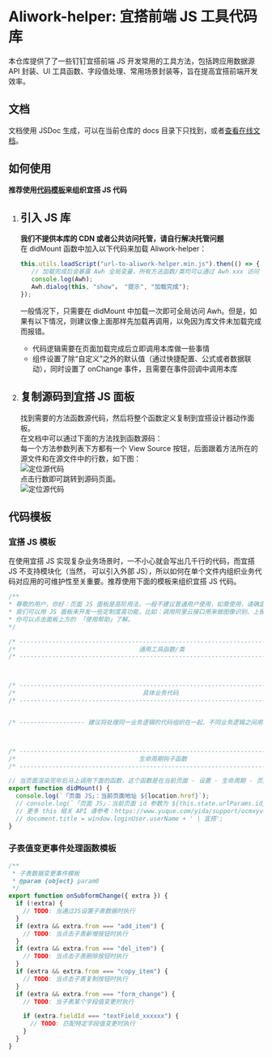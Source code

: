 # Aliwork-helper: 宜搭前端 JS 工具代码库

本仓库提供了了一些钉钉宜搭前端 JS 开发常用的工具方法，包括跨应用数据源 API 封装、UI 工具函数、字段值处理、常用场景封装等，旨在提高宜搭前端开发效率。

## 文档

文档使用 JSDoc 生成，可以在当前仓库的 docs 目录下只找到，或者[查看在线文档](https://hackingzhang.github.io/aliwork-helper/)。

## 如何使用

**推荐使用[代码模板](#代码模板)来组织宜搭 JS 代码**

1. ## 引入 JS 库

   **我们不提供本库的 CDN 或者公共访问托管，请自行解决托管问题**  
   在 didMount 函数中加入以下代码来加载 Aliwork-helper：

   ```Javascript
   this.utils.loadScript("url-to-aliwork-helper.min.js").then(() => {
      // 加载完成后会暴露 Awh 全局变量，所有方法函数/类均可以通过 Awh.xxx 访问
      console.log(Awh);
      Awh.dialog(this, "show"， "提示", "加载完成");
   });
   ```

   一般情况下，只需要在 didMount 中加载一次即可全局访问 Awh。但是，如果有以下情况，则建议像上面那样先加载再调用，以免因为库文件未加载完成而报错。

   - 代码逻辑需要在页面加载完成后立即调用本库做一些事情
   - 组件设置了除“自定义”之外的默认值（通过快捷配置、公式或者数据联动），同时设置了 onChange 事件，且需要在事件回调中调用本库

2. ## 复制源码到宜搭 JS 面板
   找到需要的方法函数源代码，然后将整个函数定义复制到宜搭设计器动作面板。  
   在文档中可以通过下面的方法找到函数源码：  
   每一个方法参数列表下方都有一个 View Source 按钮，后面跟着方法所在的源文件和在源文件中的行数，如下图：  
   ![定位源代码](https://hackingzhang.github.io/aliwork-helper/assets/how-to-locate-source-code.png)  
   点击行数即可跳转到源码页面。  
   ![定位源代码](https://hackingzhang.github.io/aliwork-helper/assets/locate-source-code.png)

## 代码模板

### 宜搭 JS 模板

在使用宜搭 JS 实现复杂业务场景时，一不小心就会写出几千行的代码，而宜搭 JS 不支持模块化（当然，
可以引入外部 JS），所以如何在单个文件内组织业务代码对应用的可维护性至关重要。推荐使用下面的模板来组织宜搭 JS 代码。

```Javascript
/**
* 尊敬的用户，你好：页面 JS 面板是高阶用法，一般不建议普通用户使用，如需使用，请确定你具备研发背景，能够自我排查问题。当然，你也可以咨询身边的技术顾问或者联系宜搭平台的技术支持获得服务（可能收费）。
* 我们可以用 JS 面板来开发一些定制度高功能，比如：调用阿里云接口用来做图像识别、上报用户使用数据（如加载完成打点）等等。
* 你可以点击面板上方的 「使用帮助」了解。
*/

/* -------------------------------------------------------------------------- */
/*                                  通用工具函数/类                                  */
/* -------------------------------------------------------------------------- */



/* -------------------------------------------------------------------------- */
/*                                   具体业务代码                                   */
/* -------------------------------------------------------------------------- */


/* ------------------ 建议将处理同一业务逻辑的代码组织在一起，不同业务逻辑之间用单行注释块分隔，就像这样 ------------------ */



/* -------------------------------------------------------------------------- */
/*                                  生命周期钩子函数                             */
/* -------------------------------------------------------------------------- */

// 当页面渲染完毕后马上调用下面的函数，这个函数是在当前页面 - 设置 - 生命周期 - 页面加载完成时中被关联的。
export function didMount() {
  console.log(`「页面 JS」：当前页面地址 ${location.href}`);
  // console.log(`「页面 JS」：当前页面 id 参数为 ${this.state.urlParams.id}`);
  // 更多 this 相关 API 请参考：https://www.yuque.com/yida/support/ocmxyv#OCEXd
  // document.title = window.loginUser.userName + ' | 宜搭';
}

```

### 子表值变更事件处理函数模板

```Javascript
/**
 * 子表数据变更事件模板
 * @param {object} param0
 */
export function onSubformChange({ extra }) {
  if (!extra) {
    // TODO: 当通过JS设置子表数据时执行
  }
  if (extra && extra.from === "add_item") {
    // TODO: 当点击子表新增按钮时执行
  }
  if (extra && extra.from === "del_item") {
    // TODO: 当点击子表删除按钮时执行
  }
  if (extra && extra.from === "copy_item") {
    // TODO: 当点击子表复制按钮时执行
  }
  if (extra && extra.from === "form_change") {
    // TODO: 当子表某个字段值变更时执行

    if (extra.fieldId === "textField_xxxxxx") {
      // TODO: 匹配特定字段值变更时执行
    }
  }
}
```

